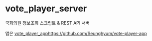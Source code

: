 # vote_player_server

국회의원 정보조회 스크립트 & REST API 서버

앱은 [vote_player_app](https://github.com/Seunghyum/vote-player-app)https://github.com/Seunghyum/vote-player-app
